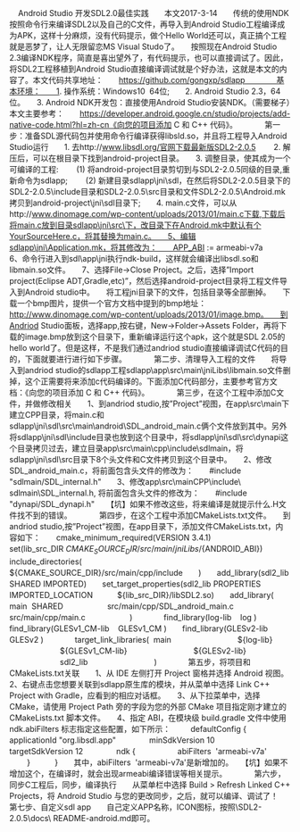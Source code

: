     Android Studio 开发SDL2.0最佳实践　　本文2017-3-14　　传统的使用NDK按照命令行来编译SDL2以及自己的C文件，再导入到Android Studio工程编译成为APK，这样十分麻烦，没有代码提示，做个Hello World还可以，真正搞个工程就是恶梦了，让人无限留恋MS Visual Studo了。　　按照现在Android Studio 2.3编译NDK程序，简直是喜出望外了，有代码提示，也可以直接调试了。因此，将SDL2工程移植到Android Studio直接编译调试就是个好办法，这就是本文的内容了。本文代码共享地址：　　https://github.com/gongxp/sdlapp　　　　基本环境：　　1. 操作系统：Windows10  64位;　　2. Android Studio 2.3，64位。　　3. Android NDK开发包：直接使用Android Studio安装NDK。（需要梯子）　　本文主要参考：　　https://developer.android.google.cn/studio/projects/add-native-code.html?hl=zh-cn《向您的项目添加 C 和 C++ 代码》。　　　　第一步：准备SDL源代码包并使用命令行编译获得libsld.so，并且将工程导入Android Studio运行　　1. 去http://www.libsdl.org/官网下载最新版SDL2-2.0.5 　　2. 解压后，可以在根目录下找到android-project目录。　　3. 调整目录，使其成为一个可编译的工程:　　 (1) 将android-project目录剪切到与SDL2-2.0.5同级的目录,重新命令为sdlapp;　　 (2) 新建目录sdlapp\jni\sdl，在然后将SDL2-2.0.5目录下的SDL2-2.0.5\include目录和SDL2-2.0.5\src目录和文件SDL2-2.0.5\Android.mk拷贝到android-project\jni\sdl目录下;　　4. main.c文件，可以从http://www.dinomage.com/wp-content/uploads/2013/01/main.c下载,下载后将main.c放到目录sdlapp\jni\src\下，改目录下在Android.mk中默认有个YourSourceHere.c，将其替换为main.c。　　5、编辑sdlapp\jni\Application.mk，将其修改为：　　APP_ABI := armeabi-v7a　　6、命令行进入到sdl\app\jni执行ndk-build，这样就会编译出libsdl.so和libmain.so文件。　　7、选择File->Close Project。之后，选择”Import project(Eclipse ADT,Gradle,etc)”，然后选择android-project目录将工程文件导入到Android studio中。　　将工程jni目录下的文件，包括目录等全部删掉。　　下载一个bmp图片，提供一个官方文档中提到的bmp地址：http://www.dinomage.com/wp-content/uploads/2013/01/image.bmp。　　到Andriod Studio面板，选择app,按右键，New->Folder->Assets Folder，再将下载的image.bmp放到这个目录下，重新编译运行这个apk，这个就是SDL 2.05的hello world了。但是这样，不是我们通过andriod studio直接编译调试C代码的目的，下面就要进行进行如下步骤。　　　　第二步、清理导入工程的文件　　将导入到andriod studio的sdlapp工程sdlapp\app\src\main\jniLibs\libmain.so文件删掉，这个正需要将来添加c代码编译的。下面添加C代码部分，主要参考官方文档：《向您的项目添加 C 和 C++ 代码》。　　　　第三步，在这个工程中添加C文件，并做修改相关　　1、到andriod studio,按”Project”视图，在app\src\main下建立CPP目录，将main.c和sdlapp\jni\sdl\src\main\android\SDL_android_main.c俩个文件放到其中。另外将sdlapp\jni\sdl\include目录也放到这个目录中，将sdlapp\jni\sdl\src\dynapi这个目录拷贝过去，建立目录app\src\main\cpp\include\sdlmain，将sdlapp\jni\sdl\src目录下8个头文件和C文件拷贝到这个目录中。　　2、修改SDL_android_main.c，将前面包含头文件的修改为：　　#include "sdlmain/SDL_internal.h"　　3、修改app\src\mainCPP\include\ sdlmain\SDL_internal.h, 将前面包含头文件的修改为：　　#include "dynapi/SDL_dynapi.h"　　【坑】如果不修改这些，将来编译是就提示什么.H文件找不到的错误。　　　　第四步，在这个工程中添加CMakeLists.txt文件。　　到andriod studio,按”Project”视图，在app目录下，添加文件CMakeLists.txt，内容如下：　　cmake_minimum_required(VERSION 3.4.1)　　　　set(lib_src_DIR ${CMAKE_SOURCE_DIR}/src/main/jniLibs/${ANDROID_ABI})　　include_directories(　　     ${CMAKE_SOURCE_DIR}/src/main/cpp/include　　)　　add_library(sdl2_lib SHARED IMPORTED)　　set_target_properties(sdl2_lib PROPERTIES IMPORTED_LOCATION　　    ${lib_src_DIR}/libSDL2.so)　　add_library( main  SHARED　　             src/main/cpp/SDL_android_main.c　　             src/main/cpp/main.c　　             )　　　　find_library(log-lib    log )　　find_library(GLESv1_CM-lib    GLESv1_CM )　　find_library(GLESv2-lib    GLESv2 )　　　　target_link_libraries(  main　　                       ${log-lib}　　                       ${GLESv1_CM-lib}　　                       ${GLESv2-lib}　　                       sdl2_lib　　                       )　　　　第五步，将项目和CMakeLists.txt关联　　1、从 IDE 左侧打开 Project 窗格并选择 Android 视图。　　2、右键点击您想要关联到sdlapp原生库的模块，并从菜单中选择 Link C++ Project with Gradle，应看到的相应对话框。　　3、从下拉菜单中，选择 CMake，请使用 Project Path 旁的字段为您的外部 CMake 项目指定刚才建立的CMakeLists.txt 脚本文件。　　4、指定 ABI，在模块级 build.gradle 文件中使用 ndk.abiFilters 标志指定这些配置，如下所示：　　  defaultConfig {　　        applicationId "org.libsdl.app"　　        minSdkVersion 10　　        targetSdkVersion 12　　        ndk {　　            abiFilters  'armeabi-v7a'　　        }　　    }　　其中，abiFilters  'armeabi-v7a'是新增加的。　　【坑】如果不增加这个，在编译时，就会出现armeabi编译错误等相关提示。　　　　第六步，同步C工程后，同步，编译执行　　从菜单栏中选择 Build > Refresh Linked C++ Projects，将 Android Studio 与您的更改同步，之后，就可以编译、调试了！　　　　第七步、自定义sdl app　　自己定义APP名称，ICON图标，按照\SDL2-2.0.5\docs\ README-android.md即可。
